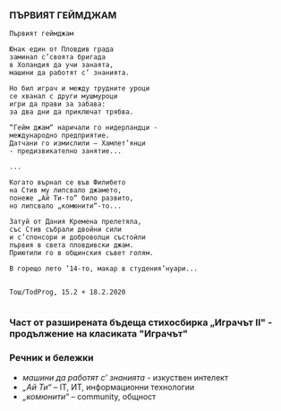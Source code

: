 ### ПЪРВИЯТ ГЕЙМДЖАМ
```
Първият геймджам

Юнак един от Пловдив града
заминал с’своята бригада
в Холандия да учи занаята,
машини да работят с’ знанията.

Но бил играч и между трудните уроци
се хванал с други мушмуроци
игри да прави за забава:
за два дни да приключат трябва.

“Гейм джам“ наричали го нидерландци -
международно предприятие.
Датчани го измислили – Хамлет’янци 
- предизвикателно занятие...

...

Когато върнал се във Филибето
на Стив му липсвало джамето,
понеже „Ай Ти-то“ било развито,
но липсвало „комюнити“-то...

Затуй от Дания Кремена прелетяла,
със Стив събрали двойни сили
и с’спонсори и доброволци състоѝли
първия в света пловдивски джам. 
Приютили го в общинския съвет голям.

В горещо лето ’14-то, макар в студения’нуари...


Тош/TodProg, 15.2 + 18.2.2020
 
```

### Част от разширената бъдеща стихосбирка „Играчът II" - продължение на класиката "Играчът"

### Речник и бележки

* _машини да работят с’ знанията_ - изкуствен интелект
* _„Ай Ти“_ – IT, ИТ, информационни технологии<br>
* _„комюнити“_ – community, общност
